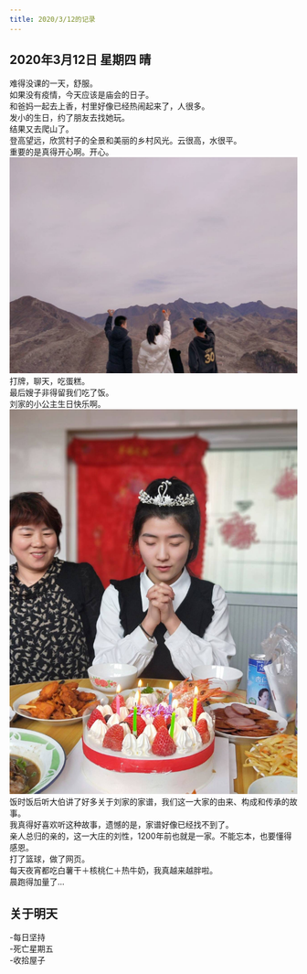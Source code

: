 ```yaml
---
title: 2020/3/12的记录
---
```

## 2020年3月12日 星期四 晴
难得没课的一天，舒服。  
如果没有疫情，今天应该是庙会的日子。  
和爸妈一起去上香，村里好像已经热闹起来了，人很多。  
发小的生日，约了朋友去找她玩。  
结果又去爬山了。  
登高望远，欣赏村子的全景和美丽的乡村风光。云很高，水很平。  
重要的是真得开心啊。开心。  
<img src = "/assets/image/2020-3-12-1.jpg">  
打牌，聊天，吃蛋糕。  
最后嫂子非得留我们吃了饭。  
刘家的小公主生日快乐啊。  
<img src = "/assets/image/2020-3-12-2.jpg">  
饭时饭后听大伯讲了好多关于刘家的家谱，我们这一大家的由来、构成和传承的故事。  
我真得好喜欢听这种故事，遗憾的是，家谱好像已经找不到了。  
亲人总归的亲的，这一大庄的刘性，1200年前也就是一家。不能忘本，也要懂得感恩。  
打了篮球，做了网页。  
每天夜宵都吃白薯干＋核桃仁＋热牛奶，我真越来越胖啦。  
晨跑得加量了...  
## 关于明天
-每日坚持  
-死亡星期五  
-收拾屋子  
